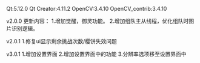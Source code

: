 Qt:5.12.0
Qt Creator:4.11.2
OpenCV:3.4.10
OpenCV_contrib:3.4.10

v2.0.0
更新内容：
1.增加觉醒，御灵功能。
2.增加组队主从线程，优化组队时图片识别逻辑。

v2.0.1
1.修复ui显示剩余挑战次数/樱饼失效问题

v3.0.1
1.增加设置界面
2.增加设置界面中的功能
3.分辨率选项移至设置界面中
